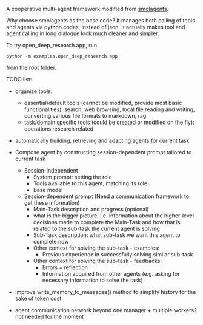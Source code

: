 A cooperative multi-agent framework modified from [smolagents](https://github.com/huggingface/smolagents/tree/main).

Why choose smolagents as the base code? It manages both calling of tools and agents via python codes, instead of json. It actually makes tool and agent calling in long dialogue look much cleaner and simpler.

To try open_deep_research.app, run
```
python -m examples.open_deep_research.app
```
from the root folder.

TODO list:
- organize tools:
    - essential/default tools (cannot be modified, provide most basic functionalities): search, web browsing, local file reading and writing, converting various file formats to markdown, rag
    - task/domain specific tools (could be created or modified on the fly): operations research related
- automatically building, retrieving and adapting agents for current task

- Compose agent by constructing session-dependent prompt tailored to current task
    - Session-independent
        - System prompt: setting the role
        - Tools available to this agent, matching its role
        - Base model
    - Session-dependent prompt (Need a communication framework to get these information)
        - Main-Task description and progress (optional)
        - what is the bigger picture, i.e. information about the higher-level decisions made to complete the Main-Task and how that is related to the sub-task the current agent is solving
        - Sub-Task description: what sub-task we want this agent to complete now
        - Other context for solving the sub-task - examples:
            - Previous experience in successfully solving similar sub-task
        - Other context for solving the sub-task - feedbacks:
            - Errors + reflection
            - Information acquired from other agents (e.g. asking for necessary information to solve the task)
- improve write_memory_to_messages() method to simplify history for the sake of token cost
- agent communication network beyond one manager + multiple workers? not needed for the moment